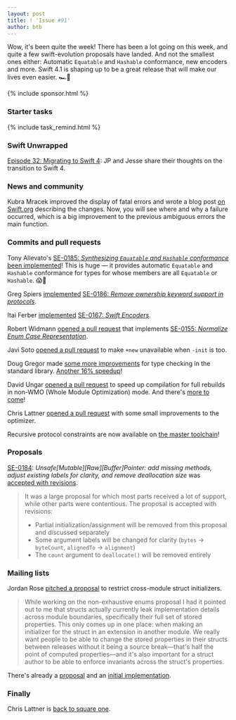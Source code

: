 ```yaml
---
layout: post
title: ! 'Issue #91'
author: btb
---
```


Wow, it's been quite the week! There has been a lot going on this week, and quite a few swift-evolution proposals have landed. And not the smallest ones either: Automatic `Equatable` and `Hashable` conformance, new encoders and more. Swift 4.1 is shaping up to be a great release that will make our lives even easier. 🏎💨

<!--excerpt-->

{% include sponsor.html %}

### Starter tasks

{% include task_remind.html %}

### Swift Unwrapped

[Episode 32: Migrating to Swift 4](https://spec.fm/podcasts/swift-unwrapped/89162): JP and Jesse share their thoughts on the transition to Swift 4.

### News and community

Kubra Mracek improved the display of fatal errors and wrote a blog post [on Swift.org](https://swift.org/blog/xcode-9-1-improves-display-of-fatal-errors/) describing the changes. Now, you will see where and why a failure occurred, which is a big improvement to the previous ambiguous errors the main function.

### Commits and pull requests

Tony Allevato's [SE-0185: *Synthesizing `Equatable` and `Hashable` conformance*](https://github.com/apple/swift-evolution/blob/master/proposals/0185-synthesize-equatable-hashable.md) [been implemented](https://github.com/apple/swift-evolution/blob/master/proposals/0185-synthesize-equatable-hashable.md)! This is huge — it provides automatic `Equatable` and `Hashable` conformance for types for whose members are all `Equatable` or `Hashable`. 😱🎉

Greg Spiers [implemented](https://github.com/apple/swift/pull/11744) [SE-0186: *Remove ownership keyword support in protocols*](https://github.com/apple/swift-evolution/blob/master/proposals/0186-remove-ownership-keyword-support-in-protocols.md).

Itai Ferber [implemented](https://github.com/apple/swift/pull/9005) [SE-0167: *Swift Encoders*](https://github.com/apple/swift/pull/9005).

Robert Widmann [opened a pull request](https://github.com/apple/swift/pull/12397) that implements [SE-0155: *Normalize Enum Case Representation*](https://github.com/apple/swift-evolution/blob/master/proposals/0155-normalize-enum-case-representation.md).

Javi Soto [opened a pull request](https://github.com/apple/swift/pull/12295) to make `+new` unavailable when `-init` is too.

Doug Gregor made [some more improvements](https://github.com/apple/swift/pull/12321) for type checking in the standard library. [Another 16% speedup](https://twitter.com/slava_pestov/status/916452691840241664)!

David Ungar [opened a pull request](https://github.com/apple/swift/pull/12335) to speed up compilation for full rebuilds in non-WMO (Whole Module Optimization) mode. And there's [more to come](https://twitter.com/senderPath/status/917270872209055744)!

Chris Lattner [opened a pull request](https://github.com/apple/swift/pull/12338) with some small improvements to the optimizer.

Recursive protocol constraints are now available on [the master toolchain](https://twitter.com/AirspeedSwift/status/918159453467295744)!

### Proposals

[SE-0184](https://github.com/apple/swift-evolution/blob/master/proposals/0184-unsafe-pointers-add-missing.md): *Unsafe[Mutable][Raw][Buffer]Pointer: add missing methods, adjust existing labels for clarity, and remove deallocation size* was [accepted with revisions](https://lists.swift.org/pipermail/swift-evolution-announce/2017-October/000405.html).

> It was a large proposal for which most parts received a lot of support, while other parts were contentious. The proposal is accepted with revisions:
>
> - Partial initialization/assignment will be removed from this proposal and discussed separately
> - Some argument labels will be changed for clarity (`bytes` -> `byteCount`, `alignedTo` -> `alignment`)
> - The `count` argument to `deallocate()` will be removed entirely

### Mailing lists

Jordan Rose [pitched a proposal](https://lists.swift.org/pipermail/swift-evolution/Week-of-Mon-20171002/040261.html) to restrict cross-module struct initializers.

> While working on the non-exhaustive enums proposal I had it pointed out to me that structs actually currently leak implementation details across module boundaries, specifically their full set of stored properties. This only comes up in one place: when making an initializer for the struct in an extension in another module. We really want people to be able to change the stored properties in their structs between releases without it being a source break—that's half the point of computed properties—and it's also important for a struct author to be able to enforce invariants across the struct's properties.

There's already a [proposal](https://github.com/apple/swift-evolution/pull/753) and an [initial implementation](https://github.com/apple/swift/pull/12352).

### Finally

Chris Lattner is [back to square one](https://twitter.com/olebegemann/status/917710728194347009).
